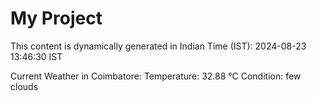 # My Project

This content is dynamically generated in Indian Time (IST): 2024-08-23 13:46:30 IST


Current Weather in Coimbatore:
Temperature: 32.88 °C
Condition: few clouds
